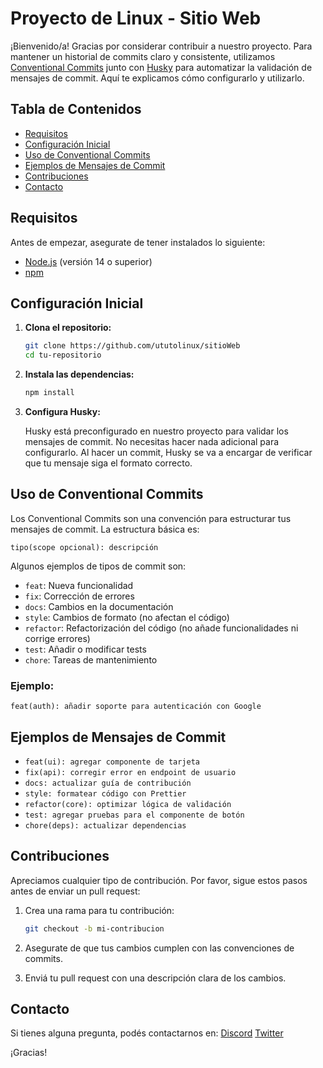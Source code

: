 # Proyecto de Linux - Sitio Web

¡Bienvenido/a! Gracias por considerar contribuir a nuestro proyecto. Para mantener un historial de commits claro y consistente, utilizamos [Conventional Commits](https://www.conventionalcommits.org/) junto con [Husky](https://github.com/typicode/husky) para automatizar la validación de mensajes de commit. Aquí te explicamos cómo configurarlo y utilizarlo.

## Tabla de Contenidos

- [Requisitos](#requisitos)
- [Configuración Inicial](#configuración-inicial)
- [Uso de Conventional Commits](#uso-de-conventional-commits)
- [Ejemplos de Mensajes de Commit](#ejemplos-de-mensajes-de-commit)
- [Contribuciones](#contribuciones)
- [Contacto](#contacto)

## Requisitos

Antes de empezar, asegurate de tener instalados lo siguiente:

- [Node.js](https://nodejs.org/) (versión 14 o superior)
- [npm](https://www.npmjs.com/)

## Configuración Inicial

1. **Clona el repositorio:**

   ```bash
   git clone https://github.com/ututolinux/sitioWeb
   cd tu-repositorio
   ```

2. **Instala las dependencias:**

   ```bash
   npm install
   ```

3. **Configura Husky:**

   Husky está preconfigurado en nuestro proyecto para validar los mensajes de commit. No necesitas hacer nada adicional para configurarlo. Al hacer un commit, Husky se va a encargar de verificar que tu mensaje siga el formato correcto.

## Uso de Conventional Commits

Los Conventional Commits son una convención para estructurar tus mensajes de commit. La estructura básica es:

```
tipo(scope opcional): descripción
```

Algunos ejemplos de tipos de commit son:

- `feat`: Nueva funcionalidad
- `fix`: Corrección de errores
- `docs`: Cambios en la documentación
- `style`: Cambios de formato (no afectan el código)
- `refactor`: Refactorización del código (no añade funcionalidades ni corrige errores)
- `test`: Añadir o modificar tests
- `chore`: Tareas de mantenimiento

### Ejemplo:

```
feat(auth): añadir soporte para autenticación con Google
```

## Ejemplos de Mensajes de Commit

- `feat(ui): agregar componente de tarjeta`
- `fix(api): corregir error en endpoint de usuario`
- `docs: actualizar guía de contribución`
- `style: formatear código con Prettier`
- `refactor(core): optimizar lógica de validación`
- `test: agregar pruebas para el componente de botón`
- `chore(deps): actualizar dependencias`

## Contribuciones

Apreciamos cualquier tipo de contribución. Por favor, sigue estos pasos antes de enviar un pull request:

1. Crea una rama para tu contribución:

   ```bash
   git checkout -b mi-contribucion
   ```

2. Asegurate de que tus cambios cumplen con las convenciones de commits.
3. Enviá tu pull request con una descripción clara de los cambios.

## Contacto

Si tienes alguna pregunta, podés contactarnos en:
[Discord](https://discord.com/invite/ASEuyrfpFy)
[Twitter](https://twitter.com/UtutoLinux)

¡Gracias!
